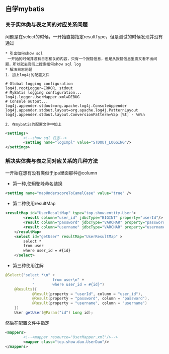 ## 自学mybatis
### 关于实体类与表之间的对应关系问题
问题是在select的时候，一开始直接指定resultType，但是测试的时候发现并没有通过

    * 引出如何show sql 
     一开始的时候并没有日志相关的内容，只有一个报错信息，但是从报错信息里面又看不出问题，所以就去官网上搜索如何show sql log
    * 解决日志问题
    1. 加上log4j的配置文件
```properties
# Global logging configuration
log4j.rootLogger=ERROR, stdout
# MyBatis logging configuration...
log4j.logger.UserMapper.xml=DEBUG
# Console output...
log4j.appender.stdout=org.apache.log4j.ConsoleAppender
log4j.appender.stdout.layout=org.apache.log4j.PatternLayout
log4j.appender.stdout.layout.ConversionPattern=%5p [%t] - %m%n
```
    2. 在mybatis的配置文件中加上
```xml
<settings>
        <!--show sql 日志-->
        <setting name="logImpl" value="STDOUT_LOGGING"/>
</settings>
```
### 解决实体类与表之间对应关系的几种方法
一开始在想有没有类似于jpa里面那种@column
* 第一种,使用驼峰命名装换
```xml
<setting name="mapUnderscoreToCamelCase" value="true" />
```
* 第二种使用resultMap
```xml
<resultMap id="UserResultMap" type="top.show.entity.User">
        <result column="user_id" jdbcType="BIGINT" property="userId"/>
        <result column="password" jdbcType="VARCHAR" property="password"/>
        <result column="username" jdbcType="VARCHAR" property="username"/>
    </resultMap>
    <select id="getUser" resultMap="UserResultMap" >
        select *
        from user
        where user_id = #{id}
    </select>
```
* 第三种使用注解
```java
@Select("select *\n" +
            "        from user\n" +
            "        where user_id = #{id}")
    @Results({
            @Result(property = "userId", column = "user_id"),
            @Result(property = "password", column = "password"),
            @Result(property = "username", column = "username")
    })
    User getUser(@Param("id") Long id);
```
然后在配置文件中指定
```xml
<mappers>
        <!--<mapper resource="UserMapper.xml"/>-->
        <mapper class="top.show.dao.UserDao"/>
</mappers>
```
